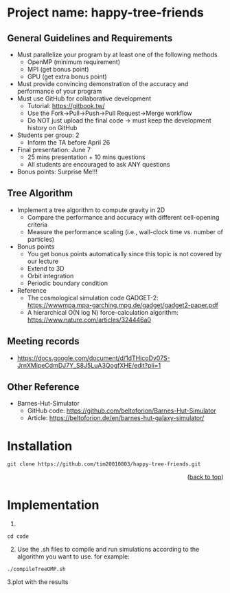 # Project name: happy-tree-friends
## General Guidelines and Requirements
-  Must parallelize your program by at least one of the following methods
    -  OpenMP (minimum requirement)
    -  MPI (get bonus point)
    -  GPU (get extra bonus point)
-  Must provide convincing demonstration of the accuracy and performance of your program
-  Must use GitHub for collaborative development
    -  Tutorial: https://gitbook.tw/
    -  Use the Fork→Pull→Push→Pull Request→Merge workflow
    -  Do NOT just upload the final code → must keep the development history on GitHub
-  Students per group: 2
    -  Inform the TA before April 26
-  Final presentation: June 7
    -  25 mins presentation + 10 mins questions
    -  All students are encouraged to ask ANY questions
-  Bonus points: Surprise Me!!!
## Tree Algorithm
- Implement a tree algorithm to compute gravity in 2D
  - Compare the performance and accuracy with different cell-opening criteria
  - Measure the performance scaling (i.e., wall-clock time vs. number of particles)
- Bonus points
  - You get bonus points automatically since this topic is not covered by our lecture
  - Extend to 3D
  - Orbit integration
  - Periodic boundary condition
- Reference
  - The cosmological simulation code GADGET-2:
    https://wwwmpa.mpa-garching.mpg.de/gadget/gadget2-paper.pdf
  - A hierarchical O(N log N) force-calculation algorithm:
    https://www.nature.com/articles/324446a0


## Meeting records
- https://docs.google.com/document/d/1dTHicoDv07S-JrnXMipeCdmDJ7Y_S8J5LuA3QogfXHE/edit?pli=1

## Other Reference
- Barnes-Hut-Simulator
  - GitHub code: https://github.com/beltoforion/Barnes-Hut-Simulator
  - Article: https://beltoforion.de/en/barnes-hut-galaxy-simulator/

# Installation
```
git clone https://github.com/tim20010803/happy-tree-friends.git
```
<p align="right">(<a href="#readme-top">back to top</a>)</p>

# Implementation

1. 
```
cd code
```

2. Use the .sh files to compile and run simulations according to the algorithm you want to use.
for example:
```
./compileTreeOMP.sh
```

3.plot with the results

